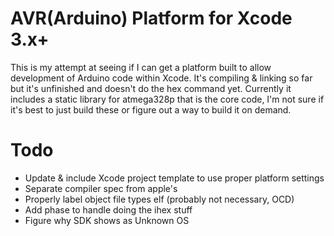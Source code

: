 AVR(Arduino) Platform for Xcode 3.x+
====================================

This is my attempt at seeing if I can get a platform built to allow development of Arduino code within Xcode.  It's compiling & linking so far but it's unfinished and doesn't do the hex command yet.  Currently it includes a static library for atmega328p that is the core code, I'm not sure if it's best to just build these or figure out a way to build it on demand.

Todo
====

* Update & include Xcode project template to use proper platform settings
* Separate compiler spec from apple's
* Properly label object file types elf (probably not necessary, OCD)
* Add phase to handle doing the ihex stuff
* Figure why SDK shows as Unknown OS
